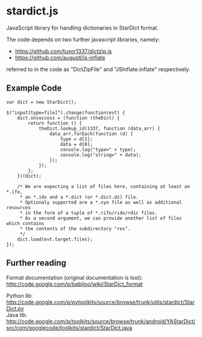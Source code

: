stardict.js
==========

JavaScript library for handling dictionaries in StarDict format.

The code depends on two further javascript libraries, namely:

- https://github.com/tuxor1337/dictzip.js  
- https://github.com/augustl/js-inflate

referred to in the code as "DictZipFile" and "JSInflate.inflate" respectively.

Example Code
---

    var dict = new StarDict();
    
    $("input[type=file]").change(function(evt) {
        dict.onsuccess = (function (theDict) {
            return function () {
                theDict.lookup_id(1337, function (data_arr) {
                    data_arr.forEach(function (d) {
                        type = d[1];
                        data = d[0];
                        console.log("type=" + type);
                        console.log("string=" + data);
                    });
                });
            };
        })(dict);
        
        /* We are expecting a list of files here, containing at least an *.ifo,
         * an *.idx and a *.dict (or *.dict.dz) file.
         * Optionaly supported are a *.syn file as well as additional resources
         * in the form of a tuple of *.rifo/ridx/rdic files.
         * As a second argument, we can provide another list of files which contains
         * the contents of the subdirectory "res".
         */
        dict.load(evt.target.files);
    });


Further reading
---

Format documentation (original documentation is lost): http://code.google.com/p/babiloo/wiki/StarDict_format
 
Python lib: http://code.google.com/p/pytoolkits/source/browse/trunk/utils/stardict/StarDict.py  
Java lib: http://code.google.com/p/toolkits/source/browse/trunk/android/YAStarDict/src/com/googlecode/toolkits/stardict/StarDict.java
